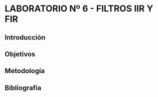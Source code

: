 # LABORATORIO Nº 6 - FILTROS IIR Y FIR

## Introducción



## Objetivos



## Metodología


## Bibliografía